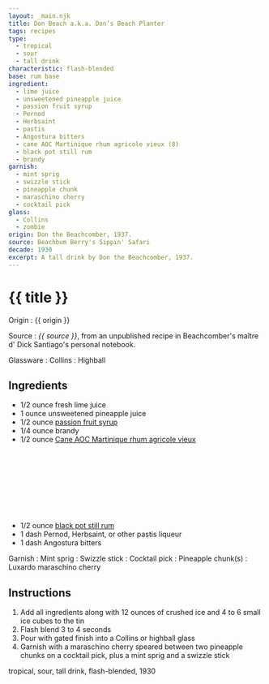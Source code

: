 ```yaml
---
layout: _main.njk
title: Don Beach a.k.a. Don’s Beach Planter
tags: recipes
type: 
  - tropical
  - sour
  - tall drink
characteristic: flash-blended
base: rum base
ingredient:
  - lime juice
  - unsweetened pineapple juice
  - passion fruit syrup
  - Pernod
  - Herbsaint
  - pastis
  - Angostura bitters
  - cane AOC Martinique rhum agricole vieux (8)
  - black pot still rum
  - brandy
garnish:
  - mint sprig
  - swizzle stick
  - pineapple chunk
  - maraschino cherry
  - cocktail pick
glass:
  - Collins
  - zombie
origin: Don the Beachcomber, 1937.
source: Beachbum Berry's Sippin' Safari
decade: 1930
excerpt: A tall drink by Don the Beachcomber, 1937.
---
```


<!-- markdownlint-disable MD025 -->
# {{ title }}
<!-- markdownlint-enable MD025 -->

Origin
  : {{ origin }}

Source
  : <cite><span data-pagefind-filter="Source">{{ source }}</span></cite>, from an unpublished recipe in Beachcomber's <span lang="fr">maître d'</span> Dick Santiago's personal notebook.

Glassware
  : <span data-pagefind-filter="Glassware">Collins</span>
  : <span data-pagefind-filter="Glassware">Highball</span>

## Ingredients

- 1/2 ounce fresh lime juice
- 1 ounce unsweetened pineapple juice
- 1/2 ounce [passion fruit syrup](/mixes/passion-fruit-syrup)
- 1/4 ounce brandy
- 1/2 ounce [Cane AOC Martinique rhum agricole vieux](/rums/04-rhum-cane-aoc-martinique-rhum-agricole-vieux)<icon-l space="1em" class="bigger" label="(8)"><span class="with-icon"><svg class="icon"><use href="/assets/images/icons/circle-8.svg#circle-8"></use></svg></span></icon-l>
- 1/2 ounce [black pot still rum](/rums/10-rum-black-pot-still/)
- 1 dash Pernod, Herbsaint, or other pastis liqueur
- 1 dash Angostura bitters

Garnish
  : <span data-pagefind-filter="Garnish">Mint sprig</span>
  : <span data-pagefind-filter="Garnish">Swizzle stick</span>
  : <span data-pagefind-filter="Garnish">Cocktail pick</span>
  : <span data-pagefind-filter="Garnish">Pineapple chunk(s)</span>
  : <span data-pagefind-filter="Garnish">Luxardo maraschino cherry</span>

## Instructions

1. Add all ingredients along with 12 ounces of crushed ice and 4 to 6 small ice cubes to the tin
2. Flash blend 3 to 4 seconds
3. Pour with gated finish into a Collins or highball glass
4. Garnish with a maraschino cherry speared between two pineapple chunks on a cocktail pick, plus a mint sprig and a swizzle stick

<div
  class="sr-only"
  data-cat[0]="Drink"
  data-type[0]="Tropical"
  data-type[1]="Sour"
  data-type[2]="Tall drink"
  data-char[0]="Flash-blended"
  data-base[0]="Rum/Cane spirits"
  data-ingredient[0]="Lime juice"
  data-ingredient[1]="Pineapple juice, unsweetened"
  data-ingredient[2]="Passion fruit syrup"
  data-ingredient[3]="Pernod"
  data-ingredient[4]="Herbsaint"
  data-ingredient[5]="Pastis"
  data-ingredient[6]="Angostura bitters"
  data-ingredient[7]="Cane AOC Martinique rhum agricole vieux [8]"
  data-ingredient[8]="Black pot still rum"
  data-ingredient[9]="Brandy"
  data-origin[0]="Don the Beachcomber"
  data-origin[1]="Donn Beach"
  data-origin[2]="Ernest Raymond Gantt"
  data-garnish[0]="Maraschino cherry"
  data-decade[0]="1930"
  data-pagefind-filter="
    Category[data-cat[0]],
    Type[data-type[0]],
    Type[data-type[1]],
    Type[data-type[2]],
    Characteristic[data-char[0]],
    Base[data-base[0]],
    Ingredient[data-ingredient[0]],
    Ingredient[data-ingredient[1]],
    Ingredient[data-ingredient[2]],
    Ingredient[data-ingredient[3]],
    Ingredient[data-ingredient[4]],
    Ingredient[data-ingredient[5]],
    Ingredient[data-ingredient[6]],
    Ingredient[data-ingredient[7]],
    Ingredient[data-ingredient[8]],
    Ingredient[data-ingredient[9]],
    Garnish[data-garnish[0]],
    Origin[data-origin[0]],
    Origin[data-origin[1]],
    Origin[data-origin[2]],
    Garnish[data-garnish[0]],
    Decade[data-decade[0]]
  "
>
</div>

<div class="keywords" aria-hidden>tropical, sour, tall drink, flash-blended, 1930</div>
